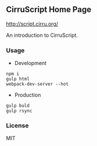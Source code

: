 
CirruScript Home Page
----

http://script.cirru.org/

An introduction to CirruScript.

### Usage

* Development

```text
npm i
gulp html
webpack-dev-server --hot
```

* Production

```text
gulp buld
gulp rsync
```

### License

MIT
